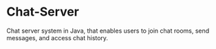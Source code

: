 # Chat-Server
Chat server system in Java, that enables users to join chat rooms, send messages, and access chat history.
